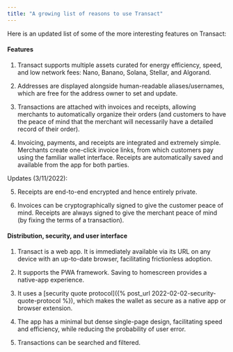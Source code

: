 ```yaml
---
title: "A growing list of reasons to use Transact"
---
```


Here is an updated list of some of the more interesting features on Transact:


#### Features

1. Transact supports multiple assets curated for energy efficiency, speed, and low network fees: Nano, Banano, Solana, Stellar, and Algorand.

2. Addresses are displayed alongside human-readable aliases/usernames, which are free for the address owner to set and update.

3. Transactions are attached with invoices and receipts, allowing merchants to automatically organize their orders (and customers to have the peace of mind that the merchant will necessarily have a detailed record of their order).

4. Invoicing, payments, and receipts are integrated and extremely simple. Merchants create one-click invoice links, from which customers pay using the familiar wallet interface. Receipts are automatically saved and available from the app for both parties.

Updates (3/11/2022):

5. Receipts are end-to-end encrypted and hence entirely private.

6. Invoices can be cryptographically signed to give the customer peace of mind. Receipts are always signed to give the merchant peace of mind (by fixing the terms of a transaction).


#### Distribution, security, and user interface

1. Transact is a web app. It is immediately available via its URL on any device with an up-to-date browser, facilitating frictionless adoption.

2. It supports the PWA framework. Saving to homescreen provides a native-app experience.

3. It uses a [security quote protocol]({% post_url 2022-02-02-security-quote-protocol %}), which makes the wallet as secure as a native app or browser extension.

4. The app has a minimal but dense single-page design, facilitating speed and efficiency, while reducing the probability of user error.

5. Transactions can be searched and filtered.
